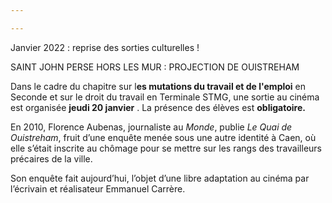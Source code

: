 ```yaml
---

---
```

Janvier 2022 : reprise des sorties culturelles !

SAINT JOHN PERSE HORS LES MUR : PROJECTION DE OUISTREHAM

Dans le cadre du chapitre sur l**es mutations du travail et de l'emploi** en Seconde et sur le droit du travail en Terminale STMG, une sortie au cinéma est organisée **jeudi 20 janvier** . La présence des élèves est **obligatoire.**

En 2010, Florence Aubenas, journaliste au _Monde_, publie _Le Quai de Ouistreham_, fruit d’une enquête menée sous une autre identité à Caen, où elle s’était inscrite au chômage pour se mettre sur les rangs des travailleurs précaires de la ville.

Son enquête fait aujourd’hui, l’objet d’une libre adaptation au cinéma par l’écrivain et réalisateur Emmanuel Carrère.